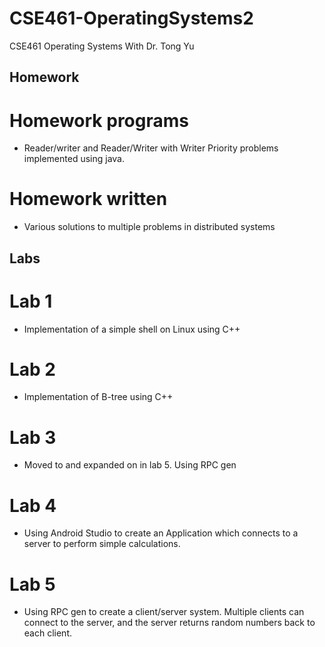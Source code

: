 # CSE461-OperatingSystems2
CSE461 Operating Systems
With Dr. Tong Yu

## Homework

# Homework programs
* Reader/writer and Reader/Writer with Writer Priority problems implemented using java.  

# Homework written
* Various solutions to multiple problems in distributed systems

## Labs

# Lab 1
* Implementation of a simple shell on Linux using C++

# Lab 2
* Implementation of B-tree using C++

# Lab 3
* Moved to and expanded on in lab 5. Using RPC gen

# Lab 4
* Using Android Studio to create an Application which connects to a server to perform simple calculations.

# Lab 5
* Using RPC gen to create a client/server system. Multiple clients can connect to the server, and the server returns random numbers back to each client.
